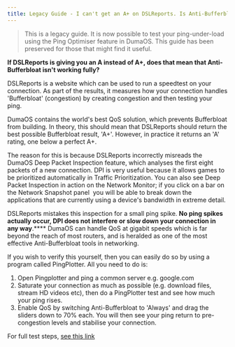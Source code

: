```yaml
---
title: Legacy Guide - I can't get an A+ on DSLReports. Is Anti-Bufferbloat not working?
---
```


> This is a legacy guide. It is now possible to test your ping-under-load using the Ping Optimiser feature in DumaOS. This guide has been preserved for those that might find it useful.

**If DSLReports is giving you an A instead of A+, does that mean that Anti-Bufferbloat isn't working fully?** 

DSLReports is a website which can be used to run a speedtest on your connection. As part of the results, it measures how your connection handles 'Bufferbloat' (congestion) by creating congestion and then testing your ping.

DumaOS contains the world's best QoS solution, which prevents Bufferbloat from building. In theory, this should mean that DSLReports should return the best possible Bufferbloat result, 'A+'. However, in practice it returns an 'A' rating, one below a perfect A+.

The reason for this is because DSLReports incorrectly misreads the DumaOS Deep Packet Inspection feature, which analyses the first eight packets of a new connection. DPI is very useful because it allows games to be prioritized automatically in Traffic Prioritization. You can also see Deep Packet Inspection in action on the Network Monitor; if you click on a bar on the Network Snapshot panel  you will be able to break down the applications that are currently using a device's bandwidth in extreme detail.

DSLReports mistakes this inspection for a small ping spike. **No ping spikes actually occur, DPI does not interfere or slow down your connection in any way**.**** DumaOS can handle QoS at gigabit speeds which is far beyond the reach of most routers, and is heralded as one of the most effective Anti-Bufferbloat tools in networking.

If you wish to verify this yourself, then you can easily do so by using a program called PingPlotter. All you need to do is:

1. Open Pingplotter and ping a common server e.g. google.com
2. Saturate your connection as much as possible (e.g. download files, stream HD    videos etc), then do a PingPlotter test and see how much your ping rises.
3. Enable QoS by switching Anti-Bufferbloat to 'Always' and drag the sliders down to 70% each. You will then see your ping return to pre-congestion levels and stabilise your connection.

For full test steps, [see this link](/frequently-asked-questions/legacyfaqs/test-your-ping/)
